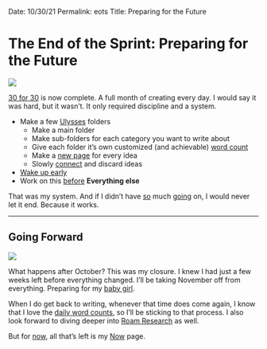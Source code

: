 
Date: 10/30/21
Permalink: eots
Title: Preparing for the Future

# The End of the Sprint: Preparing for the Future

![](https://images.unsplash.com/photo-1529682341059-de00ea385782?ixlib=rb-1.2.1&q=80&fm=jpg&crop=entropy&cs=tinysrgb&dl=victor-vazquez-jVlMGIzdmLg-unsplash.jpg)

[30 for 30](1021) is now complete. A full month of creating every day. I would say it was hard, but it wasn’t. It only required discipline and a system.

- Make a few [Ulysses](ulysses-roam) folders
	- Make a main folder
	- Make sub-folders for each category you want to write about
	- Give each folder it’s own customized (and achievable) [word count](dwc)
	- Make a [new page](lgftf) for every idea
	- Slowly [connect](lgftf) and discard ideas
- [Wake up early](rts)
- Work on this [before](rts) **Everything else**

That was my system. And if I didn’t have [so](girl) much [going](wbah) on, I would never let it end. Because it works.

---- 

## Going Forward

![](https://blotcdn.com/blog_7d9c6729f90a4fd68ca68a09e88009f0/_image_cache/7d244115-512b-4799-8835-ee1f950e196f.jpg)

What happens after October? This was my closure. I knew I had just a few weeks left before everything changed. I’ll be taking November off from everything. Preparing for my [baby girl](girl).

When I do get back to writing, whenever that time does come again, I know that I love the [daily word counts](), so I’ll be sticking to that process. I also look forward to diving deeper into [Roam Research](ulysses-roam) as well.

But for [now](canp), all that’s left is my [Now](now) page.

